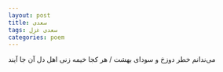 ```yaml
---
layout: post
title: سعدی
tags: سعدی غزل
categories: poem
---
```


می‌ندانم خطر دوزخ و سودای بهشت / هر کجا خیمه زنی اهل دل آن جا آیند
